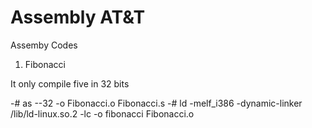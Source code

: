 Assembly AT&T
========

Assemby Codes

1) Fibonacci

It only compile five in 32 bits

-# as --32 -o Fibonacci.o Fibonacci.s
-#  ld -melf_i386 -dynamic-linker /lib/ld-linux.so.2 -lc -o fibonacci Fibonacci.o
